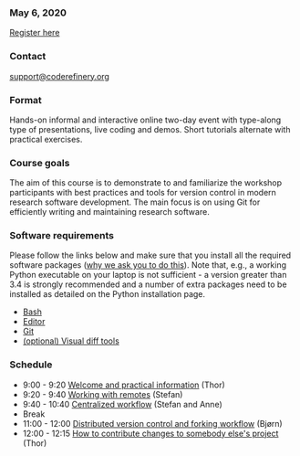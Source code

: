 

### May 6, 2020

<a class="btn btn-success" href="https://indico.neic.no/event/138/" data-mode="1" target="_blank">Register here</a>

### Contact

support@coderefinery.org


### Format

Hands-on informal and interactive online two-day event with type-along type of
presentations, live coding and demos. Short tutorials alternate with practical
exercises.


### Course goals

The aim of this course is to demonstrate to and familiarize the workshop
participants with best practices and tools for version control in modern
research software development. The main focus is on using Git for efficiently
writing and maintaining research software.


### **Software requirements**

Please follow the links below and make sure that you install all the required software packages
([why we ask you to do this](https://coderefinery.github.io/installation/#why-are-we-asking-participants-to-install-software)).
Note that, e.g., a working Python executable on your laptop is not sufficient -
a version greater than 3.4 is strongly recommended and a number of extra
packages need to be installed as detailed on the Python installation page.

- [Bash](https://coderefinery.github.io/installation/bash/)
- [Editor](https://coderefinery.github.io/installation/editors/)
- [Git](https://coderefinery.github.io/installation/git/)
- [(optional) Visual diff tools](https://coderefinery.github.io/installation/difftools/)


### Schedule

- 9:00 - 9:20
  [Welcome and practical information](https://github.com/coderefinery/workshop-intro/blob/master/README.md) (Thor)
- 9:20 - 9:40
  [Working with remotes](https://coderefinery.github.io/git-collaborative/01-remotes/) (Stefan)
- 9:40 - 10:40
  [Centralized workflow](https://coderefinery.github.io/git-collaborative/02-centralized/) (Stefan and Anne)
- Break
- 11:00 - 12:00
  [Distributed version control and forking workflow](https://coderefinery.github.io/git-collaborative/03-distributed/) (Bjørn)
- 12:00 - 12:15
  [How to contribute changes to somebody else's project](https://coderefinery.github.io/git-collaborative/04-contributing/) (Thor)
